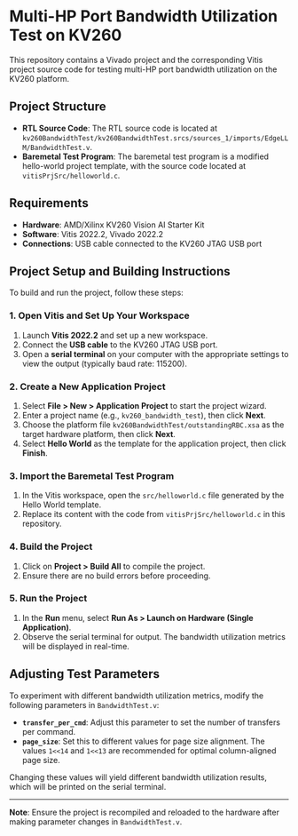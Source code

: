 # Multi-HP Port Bandwidth Utilization Test on KV260

This repository contains a Vivado project and the corresponding Vitis project source code for testing multi-HP port bandwidth utilization on the KV260 platform.

## Project Structure

- **RTL Source Code**: The RTL source code is located at `kv260BandwidthTest/kv260BandwidthTest.srcs/sources_1/imports/EdgeLLM/BandwidthTest.v`.
- **Baremetal Test Program**: The baremetal test program is a modified hello-world project template, with the source code located at `vitisPrjSrc/helloworld.c`.

## Requirements

- **Hardware**: AMD/Xilinx KV260 Vision AI Starter Kit
- **Software**: Vitis 2022.2, Vivado 2022.2
- **Connections**: USB cable connected to the KV260 JTAG USB port

## Project Setup and Building Instructions

To build and run the project, follow these steps:

### 1. Open Vitis and Set Up Your Workspace

1. Launch **Vitis 2022.2** and set up a new workspace.
2. Connect the **USB cable** to the KV260 JTAG USB port.
3. Open a **serial terminal** on your computer with the appropriate settings to view the output (typically baud rate: 115200).

### 2. Create a New Application Project

1. Select **File > New > Application Project** to start the project wizard.
2. Enter a project name (e.g., `kv260_bandwidth_test`), then click **Next**.
3. Choose the platform file `kv260BandwidthTest/outstandingRBC.xsa` as the target hardware platform, then click **Next**.
4. Select **Hello World** as the template for the application project, then click **Finish**.

### 3. Import the Baremetal Test Program

1. In the Vitis workspace, open the `src/helloworld.c` file generated by the Hello World template.
2. Replace its content with the code from `vitisPrjSrc/helloworld.c` in this repository.

### 4. Build the Project

1. Click on **Project > Build All** to compile the project.
2. Ensure there are no build errors before proceeding.

### 5. Run the Project

1. In the **Run** menu, select **Run As > Launch on Hardware (Single Application)**.
2. Observe the serial terminal for output. The bandwidth utilization metrics will be displayed in real-time.

## Adjusting Test Parameters

To experiment with different bandwidth utilization metrics, modify the following parameters in `BandwidthTest.v`:

- **`transfer_per_cmd`**: Adjust this parameter to set the number of transfers per command.
- **`page_size`**: Set this to different values for page size alignment. The values `1<<14` and `1<<13` are recommended for optimal column-aligned page size.

Changing these values will yield different bandwidth utilization results, which will be printed on the serial terminal.

---

**Note**: Ensure the project is recompiled and reloaded to the hardware after making parameter changes in `BandwidthTest.v`.
